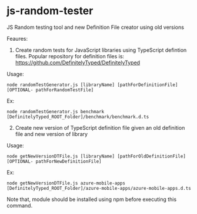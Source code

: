 # js-random-tester
JS Random testing tool and new Definition File creator using old versions

Feaures:
1. Create random tests for JavaScript libraries using TypeScript defintion files. 
Popular repository for definition files is: https://github.com/DefinitelyTyped/DefinitelyTyped

Usage:
```
node randomTestGenerator.js [libraryName] [pathForDefinitionFile] [OPTIONAL- pathForRandomTestFile]
```

Ex:
```
node randomTestGenerator.js benchmark [DefinitelyTyped_ROOT_Folder]/benchmark/benchmark.d.ts
```

2. Create new version of TypeScript definition file given an old definition file and new version of library

Usage:
```
node getNewVersionDTFile.js [libraryName] [pathForOldDefinitionFile] [OPTIONAL- pathForNewDefinitionFile]
```

Ex: 
```
node getNewVersionDTFile.js azure-mobile-apps [DefinitelyTyped_ROOT_Folder]/azure-mobile-apps/azure-mobile-apps.d.ts
```
Note that, module should be installed using npm before executing this command.

